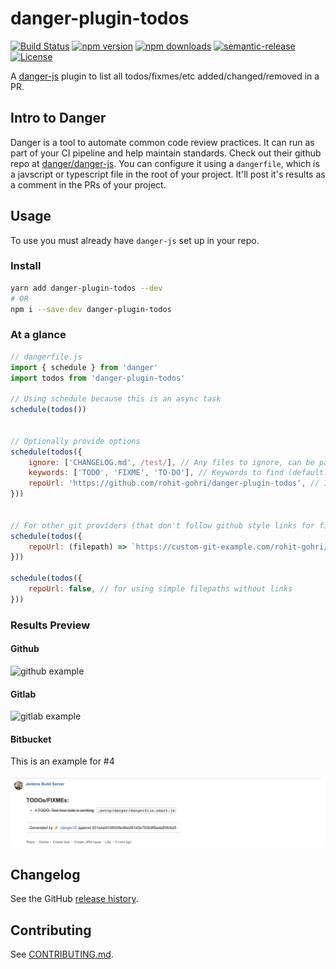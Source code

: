 # danger-plugin-todos

[![Build Status](https://github.com/rohit-gohri/danger-plugin-todos/workflows/Build/badge.svg?branch=master)](https://github.com/rohit-gohri/danger-plugin-todos/actions?query=branch%3Amaster)
[![npm version](https://img.shields.io/npm/v/danger-plugin-todos)](https://www.npmjs.com/package/danger-plugin-todos)
[![npm downloads](https://img.shields.io/npm/dm/danger-plugin-todos)](https://www.npmjs.com/package/danger-plugin-todos)
[![semantic-release](https://img.shields.io/badge/%20%20%F0%9F%93%A6%F0%9F%9A%80-semantic--release-e10079.svg)](https://github.com/semantic-release/semantic-release)
[![License](https://img.shields.io/github/license/rohit-gohri/danger-plugin-todos)](https://github.com/rohit-gohri/danger-plugin-todos/blob/master/LICENSE.md)

A [danger-js](https://danger.systems/js/) plugin to list all todos/fixmes/etc added/changed/removed in a PR.

## Intro to Danger

Danger is a tool to automate common code review practices. It can run as part of your CI pipeline and help maintain standards. Check out their github repo at [danger/danger-js](https://github.com/danger/danger-js). You can configure it using a `dangerfile`, which is a javscript or typescript file in the root of your project. It'll post it's results as a comment in the PRs of your project.

## Usage

To use you must already have `danger-js` set up in your repo. 

### Install

```sh
yarn add danger-plugin-todos --dev
# OR
npm i --save-dev danger-plugin-todos
```

### At a glance

```js
// dangerfile.js
import { schedule } from 'danger'
import todos from 'danger-plugin-todos'

// Using schedule because this is an async task
schedule(todos())


// Optionally provide options
schedule(todos({
    ignore: ['CHANGELOG.md', /test/], // Any files to ignore, can be part of filename or regex pattern to match (default: [])
    keywords: ['TODO', 'FIXME', 'TO-DO'], // Keywords to find (default: ['TODO', 'FIXME'])
    repoUrl: 'https://github.com/rohit-gohri/danger-plugin-todos', // If using github provide the repo url (default: true - tries to pick from package.json -> repository.url)
}))


// For other git providers (that don't follow github style links for files) provide a custom function to turn filepaths into links for the specific commit
schedule(todos({
    repoUrl: (filepath) => `https://custom-git-example.com/rohit-gohri/danger-plugin-todos/tree/${danger.git.commits[0].sha}/${filepath}`,
}))

schedule(todos({
    repoUrl: false, // for using simple filepaths without links
}))
```

### Results Preview

#### Github

![github example](./github-example.png)

#### Gitlab

![gitlab example](./gitlab-example.png)

#### Bitbucket

This is an example for #4

![bitbucket example](./bitbucket-example.png)

## Changelog

See the GitHub [release history](https://github.com/rohit-gohri/danger-plugin-todos/releases).

## Contributing

See [CONTRIBUTING.md](CONTRIBUTING.md).
